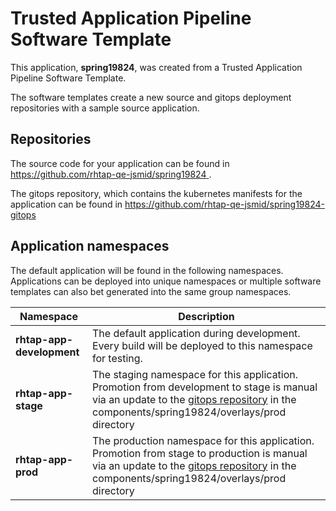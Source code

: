 # Trusted Application Pipeline Software Template

This application, **spring19824**, was created from a Trusted Application Pipeline Software Template.

The software templates create a new source and gitops deployment repositories with a sample source application. 

## Repositories

The source code for your application can be found in [https://github.com/rhtap-qe-jsmid/spring19824 ](https://github.com/rhtap-qe-jsmid/spring19824 ).
 
The gitops repository, which contains the kubernetes manifests for the application can be found in 
[https://github.com/rhtap-qe-jsmid/spring19824-gitops ](https://github.com/rhtap-qe-jsmid/spring19824-gitops ) 

## Application namespaces 

The default application will be found in the following namespaces. Applications can be deployed into unique namespaces or multiple software templates can also bet generated into the same group namespaces.  

|  Namespace   |  Description   |  
| -------- | -------- |   
| **rhtap-app-development** | The default application during development. Every build will be deployed to this namespace for testing. | 
| **rhtap-app-stage** | The staging namespace for this application. Promotion from development to stage is manual via an update to the [gitops repository](https://github.com/rhtap-qe-jsmid/spring19824-gitops ) in the components/spring19824/overlays/prod directory |  
| **rhtap-app-prod** | The production namespace for this application. Promotion from stage to production is manual via an update to the [gitops repository](https://github.com/rhtap-qe-jsmid/spring19824-gitops ) in the components/spring19824/overlays/prod directory | 